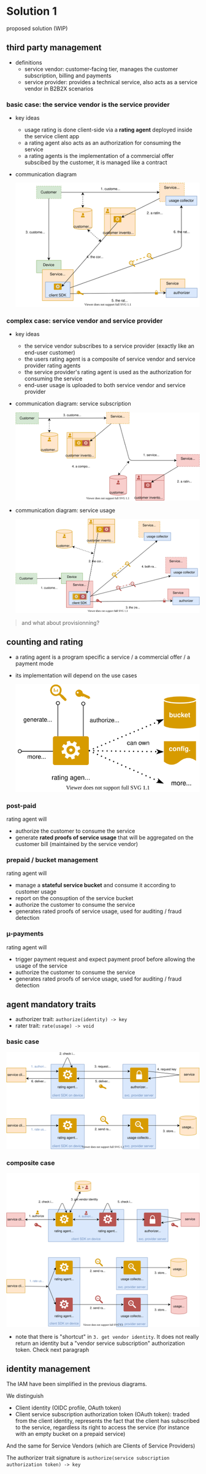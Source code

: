 # Solution 1

proposed solution (WIP)

## third party management

- definitions
    - service vendor: customer-facing tier, manages the customer subscription, billing and payments
    - service provider: provides a technical service, also acts as a service vendor in B2B2X scenarios

### basic case: the service vendor is the service provider

- key ideas
    - usage rating is done client-side via a __rating agent__ deployed inside the service client app
    - a rating agent also acts as an authorization for consuming the service
    - a rating agents is the implementation of a commercial offer subscibed by the customer, it is managed like a contract

- communication diagram

    ![](./sequence-3rdparty-basic.drawio.svg)

### complex case: service vendor and service provider

- key ideas
    - the service vendor subscribes to a service provider (exactly like an end-user customer)
    - the users rating agent is a composite of service vendor and service provider rating agents
    - the service provider's rating agent is used as the authorization for consuming the service
    - end-user usage is uploaded to both service vendor and service provider

- communication diagram: service subscription

    ![](./sequence-3rdparty-complex-subscription.drawio.svg)

- communication diagram: service usage

    ![](./sequence-3rdparty-complex-usage.drawio.svg)

> and what about provisionning?

## counting and rating

- a rating agent is a program specific a service / a commercial offer / a payment mode
- its implementation will depend on the use cases

    ![](./contract-agent.drawio.svg)

### post-paid

rating agent will
- authorize the customer to consume the service
- generate __rated proofs of service usage__ that will be aggregated on the customer bill (maintained by the service vendor)

### prepaid / bucket management

rating agent will
- manage a __stateful service bucket__ and consume it according to customer usage
- report on the consuption of the service bucket
- authorize the customer to consume the service
- generates rated proofs of service usage, used for auditing / fraud detection

### µ-payments

rating agent will
- trigger payment request and expect payment proof before allowing the usage of the service
- authorize the customer to consume the service
- generates rated proofs of service usage, used for auditing / fraud detection

## agent mandatory traits

- authorizer trait: `authorize(identity) -> key`
- rater trait: `rate(usage) -> void`

### basic case

![](./contract-agent-detailed.drawio.svg)

### composite case

![](./contract-agent-detailed-composite.drawio.svg)

- note that there is "shortcut" in `3. get vendor identity`. It does not really return an identity but a "vendor service subscription" authorization token. Check next paragraph

## identity management

The IAM have been simplified in the previous diagrams.

We distinguish
- Client identity (OIDC profile, OAuth token)
- Client service subscription authorization token (OAuth token): traded from the client identity, represents the fact that the client has subscribed to the service, regardless its right to access the service (for instance with an empty bucket on a prepaid service)

And the same for Service Vendors (which are Clients of Service Providers)

The authorizer trait signature is `authorize(service subscription authorization token) -> key`


